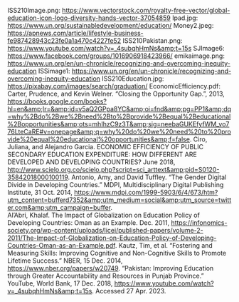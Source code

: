ISS210Image.png: https://www.vectorstock.com/royalty-free-vector/global-education-icon-logo-diversity-hands-vector-37054859
Ipad.jpg: https://www.un.org/sustainabledevelopment/education/
Money2.jpeg: https://apnews.com/article/lifestyle-business-fe987428943c23fe0a1a470c4227fe52
ISS210Pakistan.png: https://www.youtube.com/watch?v=_4subqhHmNs&amp;t=15s
SJImage6: https://www.facebook.com/groups/1016906918423966/
emikaimage.png: https://www.un.org/en/un-chronicle/recognizing-and-overcoming-inequity-education 
ISSimage1: https://www.un.org/en/un-chronicle/recognizing-and-overcoming-inequity-education
ISS210Education.jpg: https://pixabay.com/images/search/graduation/
EconomicEfficiency.pdf: Carter, Prudence, and Kevin Welner. “Closing the Opportunity Gap.”, 2013, https://books.google.com/books?hl=en&amp;lr=&amp;id=v5aQ2GPpa8YC&amp;oi=fnd&amp;pg=PP1&amp;dq=why%2Bdo%2Bwe%2Bneed%2Bto%2Bprovide%2Bequal%2Beducational%2Bopportunities&amp;ots=mhIhzC9z3T&amp;sig=neebaGUKEfyfWM_vo776LteCaRE#v=onepage&amp;q=why%20do%20we%20need%20to%20provide%20equal%20educational%20opportunities&amp;f=false. 
Ciro, Juliana, and Alejandro Garcia. ECONOMIC EFFICIENCY OF PUBLIC SECONDARY EDUCATION EXPENDITURE: HOW DIFFERENT ARE DEVELOPED AND DEVELOPING COUNTRIES? June 2018, http://www.scielo.org.co/scielo.php?script=sci_arttext&amp;pid=S0120-35842018000100119. 
Antonio, Amy, and David Tuffley. “The Gender Digital Divide in Developing Countries.” MDPI, Multidisciplinary Digital Publishing Institute, 31 Oct. 2014, https://www.mdpi.com/1999-5903/6/4/673/htm?utm_content=bufferd7352&amp;utm_medium=social&amp;utm_source=twitter.com&amp;utm_campaign=buffer.  
Al’Abri, Khalaf. The Impact of Globalization on Education Policy of Developing Countries: Oman as an Example. Dec. 2011, https://infonomics-society.org/wp-content/uploads/licej/published-papers/volume-2-2011/The-Impact-of-Globalization-on-Education-Policy-of-Developing-Countries-Oman-as-an-Example.pdf.
Kautz, Tim, et al. “Fostering and Measuring Skills: Improving Cognitive and Non-Cognitive Skills to Promote Lifetime Success.” NBER, 15 Dec. 2014, https://www.nber.org/papers/w20749.
“Pakistan: Improving Education through Greater Accountability and Resources in Punjab Province.” YouTube, World Bank, 17 Dec. 2018, https://www.youtube.com/watch?v=_4subqhHmNs&amp;t=15s. Accessed 27 Apr. 2023. 
